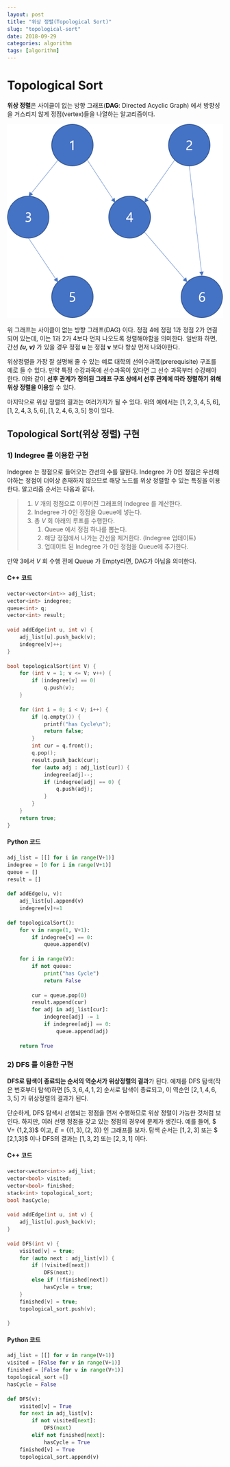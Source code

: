 ```yaml
---
layout: post
title: "위상 정렬(Topological Sort)"
slug: "topological-sort"
date: 2018-09-29
categories: algorithm
tags: [algorithm]
---
```


# Topological Sort

**위상 정렬**은 사이클이 없는 방향 그래프(**DAG**: Directed Acyclic Graph) 에서 방향성을 거스리지 않게 정점(vertex)들을 나열하는 알고리즘이다. 





![](https://github.com/sjnov11/sjnov11.github.com/blob/master/_img/2018/09/29/topological_sort1.png?raw=true)





위 그래프는 사이클이 없는 방향 그래프(DAG) 이다. 정점 4에 정점 1과 정점 2가 연결되어 있는데, 이는 1과 2가 4보다 먼저 나오도록 정렬해야함을 의미한다. 일반화 하면, 간선 ***(u, v)*** 가 있을 경우 정점 **u** 는 정점 **v** 보다 항상 먼저 나와야한다.

위상정렬을 가장 잘 설명해 줄 수 있는 예로 대학의 선이수과목(prerequisite) 구조를 예로 들 수 있다. 만약 특정 수강과목에 선수과목이 있다면 그 선수 과목부터 수강해야 한다. 이와 같이 **선후 관계가 정의된 그래프 구조 상에서 선후 관계에 따라 정렬하기 위해 위상 정렬을 이용**할 수 있다.

마지막으로 위상 정렬의 결과는 여러가지가 될 수 있다. 위의 예에서는 $[1,2,3,4,5,6], [1,2,4,3,5,6], [1,2,4,6,3,5]$ 등이 있다.



## Topological Sort(위상 정렬) 구현

### 1) Indegree 를 이용한 구현

Indegree 는 정점으로 들어오는 간선의 수를 말한다. Indegree 가 0인 정점은 우선해야하는 정점이 더이상 존재하지 않으므로 해당 노드를 위상 정렬할 수 있는 특징을 이용한다. 알고리즘 순서는 다음과 같다.

> 1. $V$ 개의 정점으로 이루어진 그래프의 Indegree 를 계산한다.
> 2. Indegree 가 0인 정점을 Queue에 넣는다.
> 3. 총 $V$ 회 아래의 루프를 수행한다.
>    1. Queue 에서 정점 하나를 뽑는다.
>    2. 해당 정점에서 나가는 간선을 제거한다. (Indegree 업데이트)
>    3. 업데이트 된 Indegree 가 0인 정점을 Queue에 추가한다.



만약 3에서 $V$ 회 수행 전에 Queue 가 Empty라면, DAG가 아님을 의미한다.



#### C++ 코드

```c++
vector<vector<int>> adj_list;
vector<int> indegree;
queue<int> q;
vector<int> result;

void addEdge(int u, int v) {
	adj_list[u].push_back(v);
	indegree[v]++;
}

bool topologicalSort(int V) {
	for (int v = 1; v <= V; v++) {
		if (indegree[v] == 0)
			q.push(v);
	}

	for (int i = 0; i < V; i++) {
		if (q.empty()) {
			printf("has Cycle\n");
			return false;
		}
		int cur = q.front();
		q.pop();
		result.push_back(cur);
		for (auto adj : adj_list[cur]) {
			indegree[adj]--;
			if (indegree[adj] == 0) {
				q.push(adj);
			}
		}		
	}
	return true;
}
```



#### Python 코드

```python
adj_list = [[] for i in range(V+1)]
indegree = [0 for i in range(V+1)]
queue = []
result = []

def addEdge(u, v):
    adj_list[u].append(v)
    indegree[v]+=1

def topologicalSort():
    for v in range(1, V+1):
        if indegree[v] == 0:
            queue.append(v)

    for i in range(V):
        if not queue:
            print("has Cycle")
            return False

        cur = queue.pop(0)
        result.append(cur)
        for adj in adj_list[cur]:
            indegree[adj] -= 1
            if indegree[adj] == 0:
                queue.append(adj)

    return True
```



### 2) DFS 를 이용한 구현

**DFS로 탐색이 종료되는 순서의 역순서가 위상정렬의 결과**가 된다. 예제를 DFS 탐색(작은 번호부터 탐색)하면 $[5,3,6,4,1,2]$ 순서로 탐색이 종료되고, 이 역순인 $[2,1,4,6,3,5]$ 가 위상정렬의 결과가 된다. 

단순하게, DFS 탐색시 선행되는 정점을 먼저 수행하므로 위상 정렬이 가능한 것처럼 보인다. 하지만, 여러 선행 정점을 갖고 있는 정점의 경우에 문제가 생긴다. 예를 들어, $ V= \{1,2,3\}$ 이고, $E =\{(1,3), (2,3) \}$ 인 그래프를 보자. 탐색 순서는 $[1,2,3]$  또는 $ [2,1,3]$ 이나 DFS의 결과는 $[1,3,2]$ 또는 $[2,3,1]$ 이다. 



#### C++ 코드

```c++
vector<vector<int>> adj_list;
vector<bool> visited;
vector<bool> finished;
stack<int> topological_sort;
bool hasCycle;

void addEdge(int u, int v) {
	adj_list[u].push_back(v);
}

void DFS(int v) {
	visited[v] = true;
	for (auto next : adj_list[v]) {
		if (!visited[next])
			DFS(next);
		else if (!finished[next])
			hasCycle = true;
	}
	finished[v] = true;
	topological_sort.push(v);
	
}
```



#### Python 코드

```python
adj_list = [[] for v in range(V+1)]
visited = [False for v in range(V+1)]
finished = [False for v in range(V+1)]
topological_sort =[]
hasCycle = False

def DFS(v):
    visited[v] = True
    for next in adj_list[v]:
        if not visited[next]:
            DFS(next)
        elif not finished[next]:
            hasCycle = True
    finished[v] = True
    topological_sort.append(v)
```

